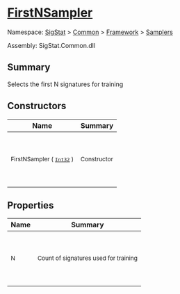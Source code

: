 # [FirstNSampler](./FirstNSampler.md)

Namespace: [SigStat]() > [Common](./../../README.md) > [Framework]() > [Samplers](./README.md)

Assembly: SigStat.Common.dll

## Summary
Selects the first N signatures for training

## Constructors

| Name | Summary | 
| --- | --- | 
| <p>&nbsp;</p><sub>FirstNSampler ( [`Int32`](https://docs.microsoft.com/en-us/dotnet/api/System.Int32) )</sub><p>&nbsp;</p>| <p>&nbsp;</p><sub>Constructor</sub><p>&nbsp;</p>| <br>


## Properties

| Name | Summary | 
| --- | --- | 
| <p>&nbsp;</p><sub>N</sub><p>&nbsp;</p>| <p>&nbsp;</p><sub>Count of signatures used for training</sub><p>&nbsp;</p>| <br>


